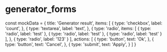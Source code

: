 # generator_forms

const mockData = {
  title: 'Generator result',
  items: [
    {
      type: 'checkbox',
      label: 'count',
    },
    {
      type: 'textarea',
      label: 'text',
    },
    {
      type: 'radio',
      items: [
        {
          type: 'radio',
          label: 'test'
        },
        {
          type: 'radio',
          label: 'test'
        },    {
          type: 'radio',
          label: 'test'
        }
      ],
    },
    {
      type: 'radio',
      label: '123'
    }
  ],
  actions: [
    {
      type: 'button',
      text: 'Ok',
    },
    {
      type: 'button',
      text: 'Cancel',
    },
    {
      type: 'submit',
      text: 'Apply',
    }
  ]
}
